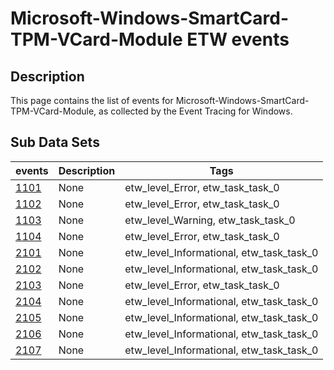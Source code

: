 # Microsoft-Windows-SmartCard-TPM-VCard-Module ETW events

## Description
This page contains the list of events for Microsoft-Windows-SmartCard-TPM-VCard-Module, as collected by the Event Tracing for Windows.

## Sub Data Sets
|events|Description|Tags|
|---|---|---|
|[1101](events/event-1101.md)|None|etw_level_Error, etw_task_task_0|
|[1102](events/event-1102.md)|None|etw_level_Error, etw_task_task_0|
|[1103](events/event-1103.md)|None|etw_level_Warning, etw_task_task_0|
|[1104](events/event-1104.md)|None|etw_level_Error, etw_task_task_0|
|[2101](events/event-2101.md)|None|etw_level_Informational, etw_task_task_0|
|[2102](events/event-2102.md)|None|etw_level_Informational, etw_task_task_0|
|[2103](events/event-2103.md)|None|etw_level_Error, etw_task_task_0|
|[2104](events/event-2104.md)|None|etw_level_Informational, etw_task_task_0|
|[2105](events/event-2105.md)|None|etw_level_Informational, etw_task_task_0|
|[2106](events/event-2106.md)|None|etw_level_Informational, etw_task_task_0|
|[2107](events/event-2107.md)|None|etw_level_Informational, etw_task_task_0|
